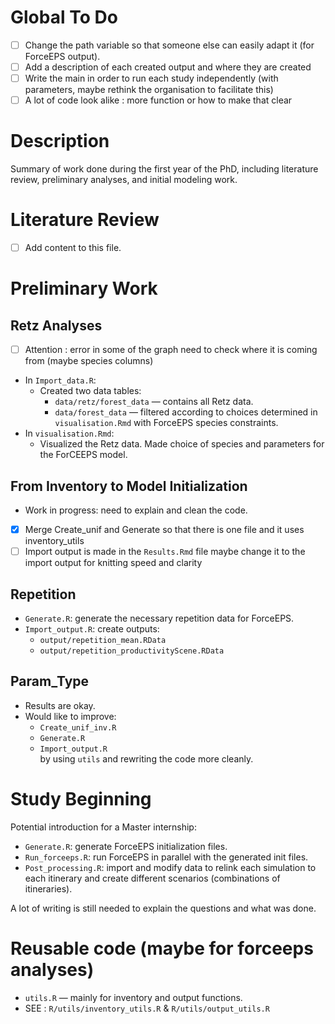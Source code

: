 
# Global To Do
- [ ] Change the path variable so that someone else can easily adapt it (for ForceEPS output).
- [ ] Add a description of each created output and where they are created
- [ ] Write the main in order to run each study independently (with parameters, maybe rethink the organisation to facilitate this)
- [ ] A lot of code look alike : more function or how to make that clear

# Description
Summary of work done during the first year of the PhD, including literature review, preliminary analyses, and initial modeling work.

# Literature Review

- [ ] Add content to this file.

# Preliminary Work

## Retz Analyses

- [ ] Attention : error in some of the graph need to check where it is coming from (maybe species columns)

- In `Import_data.R`:
  - Created two data tables:
    - `data/retz/forest_data` — contains all Retz data.
    - `data/forest_data` — filtered according to choices determined in `visualisation.Rmd` with ForceEPS species constraints.
- In `visualisation.Rmd`:
  - Visualized the Retz data. Made choice of species and parameters for the ForCEEPS model.

## From Inventory to Model Initialization

- Work in progress: need to explain and clean the code.

- [x] Merge Create_unif and Generate so that there is one file and it uses inventory_utils 
- [ ] Import output is made in the `Results.Rmd` file maybe change it to the import output for knitting speed and clarity

## Repetition

- `Generate.R`: generate the necessary repetition data for ForceEPS.
- `Import_output.R`: create outputs:
  - `output/repetition_mean.RData`
  - `output/repetition_productivityScene.RData`

## Param_Type

- Results are okay.
- Would like to improve:
  - `Create_unif_inv.R`
  - `Generate.R`
  - `Import_output.R`  
  by using `utils` and rewriting the code more cleanly.

# Study Beginning

Potential introduction for a Master internship:  
- `Generate.R`: generate ForceEPS initialization files.  
- `Run_forceeps.R`: run ForceEPS in parallel with the generated init files.  
- `Post_processing.R`: import and modify data to relink each simulation to each itinerary and create different scenarios (combinations of itineraries).  

A lot of writing is still needed to explain the questions and what was done.

# Reusable code (maybe for forceeps analyses)

- `utils.R` — mainly for inventory and output functions.
- SEE : `R/utils/inventory_utils.R` & `R/utils/output_utils.R`
